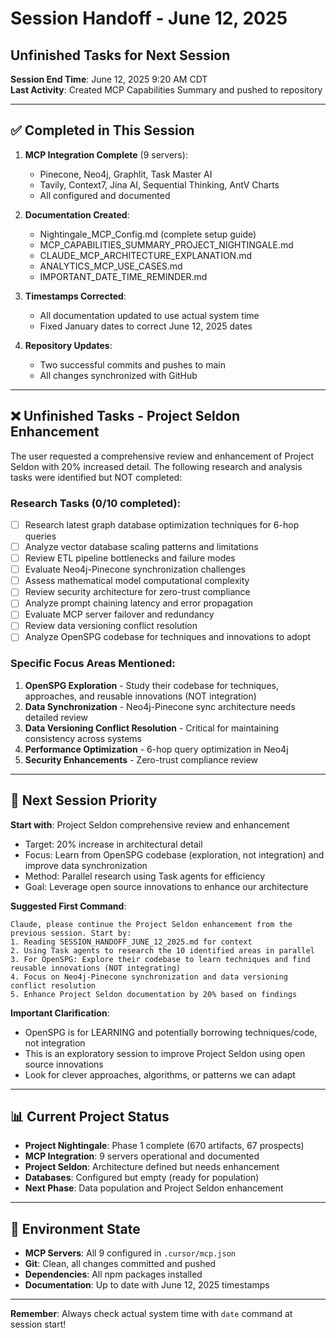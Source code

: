 # Session Handoff - June 12, 2025
## Unfinished Tasks for Next Session

**Session End Time**: June 12, 2025 9:20 AM CDT  
**Last Activity**: Created MCP Capabilities Summary and pushed to repository

---

## ✅ Completed in This Session

1. **MCP Integration Complete** (9 servers):
   - Pinecone, Neo4j, Graphlit, Task Master AI
   - Tavily, Context7, Jina AI, Sequential Thinking, AntV Charts
   - All configured and documented

2. **Documentation Created**:
   - Nightingale_MCP_Config.md (complete setup guide)
   - MCP_CAPABILITIES_SUMMARY_PROJECT_NIGHTINGALE.md
   - CLAUDE_MCP_ARCHITECTURE_EXPLANATION.md
   - ANALYTICS_MCP_USE_CASES.md
   - IMPORTANT_DATE_TIME_REMINDER.md

3. **Timestamps Corrected**:
   - All documentation updated to use actual system time
   - Fixed January dates to correct June 12, 2025 dates

4. **Repository Updates**:
   - Two successful commits and pushes to main
   - All changes synchronized with GitHub

---

## ❌ Unfinished Tasks - Project Seldon Enhancement

The user requested a comprehensive review and enhancement of Project Seldon with 20% increased detail. The following research and analysis tasks were identified but NOT completed:

### Research Tasks (0/10 completed):
- [ ] Research latest graph database optimization techniques for 6-hop queries
- [ ] Analyze vector database scaling patterns and limitations
- [ ] Review ETL pipeline bottlenecks and failure modes
- [ ] Evaluate Neo4j-Pinecone synchronization challenges
- [ ] Assess mathematical model computational complexity
- [ ] Review security architecture for zero-trust compliance
- [ ] Analyze prompt chaining latency and error propagation
- [ ] Evaluate MCP server failover and redundancy
- [ ] Review data versioning conflict resolution
- [ ] Analyze OpenSPG codebase for techniques and innovations to adopt

### Specific Focus Areas Mentioned:
1. **OpenSPG Exploration** - Study their codebase for techniques, approaches, and reusable innovations (NOT integration)
2. **Data Synchronization** - Neo4j-Pinecone sync architecture needs detailed review
3. **Data Versioning Conflict Resolution** - Critical for maintaining consistency across systems
4. **Performance Optimization** - 6-hop query optimization in Neo4j
5. **Security Enhancements** - Zero-trust compliance review

---

## 🎯 Next Session Priority

**Start with**: Project Seldon comprehensive review and enhancement
- Target: 20% increase in architectural detail
- Focus: Learn from OpenSPG codebase (exploration, not integration) and improve data synchronization
- Method: Parallel research using Task agents for efficiency
- Goal: Leverage open source innovations to enhance our architecture

**Suggested First Command**:
```
Claude, please continue the Project Seldon enhancement from the previous session. Start by:
1. Reading SESSION_HANDOFF_JUNE_12_2025.md for context
2. Using Task agents to research the 10 identified areas in parallel
3. For OpenSPG: Explore their codebase to learn techniques and find reusable innovations (NOT integrating)
4. Focus on Neo4j-Pinecone synchronization and data versioning conflict resolution
5. Enhance Project Seldon documentation by 20% based on findings
```

**Important Clarification**: 
- OpenSPG is for LEARNING and potentially borrowing techniques/code, not integration
- This is an exploratory session to improve Project Seldon using open source innovations
- Look for clever approaches, algorithms, or patterns we can adapt

---

## 📊 Current Project Status

- **Project Nightingale**: Phase 1 complete (670 artifacts, 67 prospects)
- **MCP Integration**: 9 servers operational and documented
- **Project Seldon**: Architecture defined but needs enhancement
- **Databases**: Configured but empty (ready for population)
- **Next Phase**: Data population and Project Seldon enhancement

---

## 🔧 Environment State

- **MCP Servers**: All 9 configured in `.cursor/mcp.json`
- **Git**: Clean, all changes committed and pushed
- **Dependencies**: All npm packages installed
- **Documentation**: Up to date with June 12, 2025 timestamps

---

**Remember**: Always check actual system time with `date` command at session start!